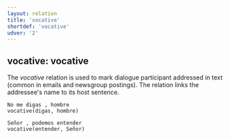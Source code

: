 ```yaml
---
layout: relation
title: 'vocative'
shortdef: 'vocative'
udver: '2'
---
```


## vocative: vocative

The *vocative* relation is used to mark dialogue participant addressed in text
(common in emails and newsgroup postings). The relation links the addressee's
name to its host sentence.

~~~ sdparse
No me digas , hombre
vocative(digas, hombre)
~~~

~~~ sdparse
Señor , podemos entender
vocative(entender, Señor)
~~~

<!-- Interlanguage links updated Ne 5. května 2024, 18:21:48 CEST -->
